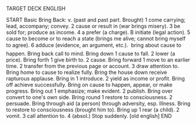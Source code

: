 TARGET DECK
ENGLISH

START
Basic
Bring
Back: v. (past and past part. Brought) 1 come carrying; lead, accompany; convey. 2 cause or result in (war brings misery). 3 be sold for; produce as income. 4 a prefer (a charge). B initiate (legal action). 5 cause to become or to reach a state (brings me alive; cannot bring myself to agree). 6 adduce (evidence, an argument, etc.).  bring about cause to happen. Bring back call to mind. Bring down 1 cause to fall. 2 lower (a price). Bring forth 1 give birth to. 2 cause. Bring forward 1 move to an earlier time. 2 transfer from the previous page or account. 3 draw attention to. Bring home to cause to realize fully. Bring the house down receive rapturous applause. Bring in 1 introduce. 2 yield as income or profit. Bring off achieve successfully. Bring on cause to happen, appear, or make progress. Bring out 1 emphasize; make evident. 2 publish. Bring over convert to one's own side. Bring round 1 restore to consciousness. 2 persuade. Bring through aid (a person) through adversity, esp. Illness. Bring to restore to consciousness (brought him to). Bring up 1 rear (a child). 2 vomit. 3 call attention to. 4 (absol.) Stop suddenly. [old english]
END
